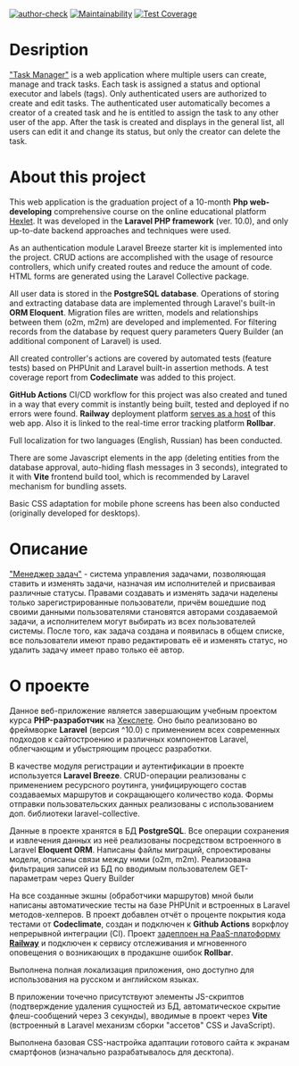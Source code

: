 [![author-check](https://github.com/Marre-86/php-project-57/actions/workflows/author-check.yml/badge.svg)](https://github.com/Marre-86/php-project-57/actions/workflows/author-check.yml)
[![Maintainability](https://api.codeclimate.com/v1/badges/b94488bb34dd62430bc2/maintainability)](https://codeclimate.com/github/Marre-86/php-project-57/maintainability)
[![Test Coverage](https://api.codeclimate.com/v1/badges/b94488bb34dd62430bc2/test_coverage)](https://codeclimate.com/github/Marre-86/php-project-57/test_coverage)

# Desription

["Task Manager"](https://task-manager-pokhiliuk.up.railway.app/) is a web application where multiple users can create, manage and track tasks. Each task is assigned a status and optional executor and labels (tags). Only authenticated users are authorized to create and edit tasks. The authenticated user automatically becomes a creator of a created task and he is entitled to assign the task to any other user of the app. After the task is created and displays in the general list, all users can edit it and change its status, but only the creator can delete the task.

# About this project

This web application is the graduation project of a 10-month **Php web-developing** comprehensive course on the online educational platform [Hexlet](https://en.hexlet.io/). It was developed in the **Laravel PHP framework** (ver. 10.0), and only up-to-date backend approaches and techniques were used.

As an authentication module Laravel Breeze starter kit is implemented into the project. CRUD actions are accomplished with the usage of resource controllers, which unify created routes and reduce the amount of code. HTML forms are generated using the Laravel Collective package.

All user data is stored in the **PostgreSQL database**. Operations of storing and extracting database data are implemented through Laravel's built-in **ORM Eloquent**. Migration files are written, models and relationships between them (o2m, m2m) are developed and implemented. For filtering records from the database by request query parameters Query Builder (an additional component of Laravel) is used.

All created controller's actions are covered by automated tests (feature tests) based on PHPUnit and Laravel built-in assertion methods. A test coverage report from **Codeclimate** was added to this project.

**GitHub Actions** CI/CD workflow for this project was also created and tuned in a way that every commit is instantly being built, tested and deployed if no errors were found. **Railway** deployment platform [serves as a host](https://task-manager-pokhiliuk.up.railway.app/)  of this web app. Also it is linked to the real-time error tracking platform **Rollbar**.

Full localization for two languages (English, Russian) has been conducted.

There are some Javascript elements in the app (deleting entities from the database approval, auto-hiding flash messages in 3 seconds), integrated to it with **Vite** frontend build tool, which is recommended by Laravel mechanism for bundling assets.

Basic CSS adaptation for mobile phone screens has been also conducted (originally developed for desktops).

# Описание

["Менеджер задач"](https://task-manager-pokhiliuk.up.railway.app/) - система управления задачами, позволяющая ставить и изменять задачи, назначая им исполнителей и присваивая различные статусы. Правами создавать и изменять задачи наделены только зарегистрированные пользователи, причём вошедшие под своими данными пользователями становятся авторами создаваемой задачи, а исполнителем могут выбирать из всех пользователей системы. После того, как задача создана и появилась в общем списке, все пользователи имеют право редактировать её и изменять статус, но удалить задачу имеет право только её автор.

# О проекте

Данное веб-приложение является завершающим учебным проектом курса **PHP-разработчик** на [Хекслете](https://ru.hexlet.io/my). Оно было реализовано во фреймворке **Laravel** (версия ^10.0) с применением всех современных подходов к сайтостроению и различных компонентов Laravel, облегчающим и убыстряющим процесс разработки.

В качестве модуля регистрации и аутентификации в проекте используется **Laravel Breeze**. CRUD-операции реализованы с применением ресурсного роутинга, унифицирующего состав создаваемых маршрутов и сокращающего количество кода. Формы отправки пользовательских данных реализованы с использованием доп. библиотеки laravel-collective.

Данные в проекте хранятся в БД **PostgreSQL**. Все операции сохранения и извлечения данных из неё реализованы посредством встроенного в Laravel **Eloquent ORM**. Написаны файлы миграций, спроектированы модели, описаны связи между ними (o2m, m2m). Реализована фильтрация записей из БД по вводимым пользователем GET-параметрам через Query Builder

На все созданные экшны (обработчики маршрутов) мной были написаны автоматические тесты на базе PHPUnit и встроенных в Laravel методов-хелперов. В проект добавлен отчёт о проценте покрытия кода тестами от **Codeclimate**, создан и подключен к **Github Actions** воркфлоу непрерывной интеграции (CI). Проект [задеплоен на PaaS-платоформу **Railway**](https://task-manager-pokhiliuk.up.railway.app/) и подключен к сервису отслеживания и мгновенного оповещения о возникающих в продакшне ошибок **Rollbar**.

Выполнена полная локализация приложения, оно доступно для использования на русском и английском языках.

В приложении точечно присутствуют элементы JS-скриптов (подтверждение удаления сущностей из БД, автоматическое скрытие флеш-сообщений через 3 секунды), вводимые в проект через **Vite** (встроенный в Laravel механизм сборки "ассетов" CSS и JavaScript).

Выполнена базовая CSS-настройка адаптации готового сайта к экранам смартфонов (изначально разрабатывалось для десктопа).
